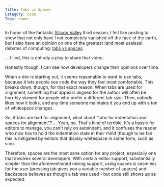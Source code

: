 ```yaml
---
Title: Tabs vs Spaces
Category: code
Tags: humor
---
```


In honor of the fantastic [Silicon Valley][] third season, I felt like posting to show that not only have I not completely vanished off the face of the earth, but I also have an opinion on one of the greatest (and most useless) debates of computing: [tabs vs spaces][].

... I lied, this is entirely a ploy to share that video.

Honestly though, I can see how developers change their opinions over time.

When a dev is starting out, it seems reasonable to want to use tabs, because it lets people see code the way they feel most comfortable.
This breaks down, though, for that exact reason.
When tabs are used for alignment, something that appears aligned for the author will often be horribly skewed for people who prefer a different tab size.
Then, *nobody* likes how it looks, and any time someone maintains it you end up with a ton of whitespace changes.

So, if tabs are bad for alignment, what about "tabs for indentation and spaces for alignment"?
... Yeah, no. That's kind of terrible. It's a hassle for editors to manage, you can't rely on autoindent, and it confuses the reader who now has to hold the indentation state in their mind (though to be fair this is mitigated by editors that display whitespace in some form, such as vim).

Therefore, spaces are the most sane option for any project, especially one that involves several developers.
With certain editor support, substantially simpler than the aforementioned mixing support, using spaces is seamless for the user (pressing tab gives you a variable number of spaces) and backspace behaves as though a tab was used - but code still shows up as expected.

[Silicon Valley]: http://www.hbo.com/silicon-valley
[tabs vs spaces]: https://youtu.be/SsoOG6ZeyUI
